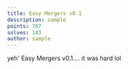 ```yaml
---
title: Easy Mergers v0.1
description: sample
points: 787
solves: 143
author: sample
---
```


yeh' Easy Mergers v0.1.... it was hard lol
